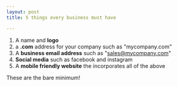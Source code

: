 ```yaml
---
layout: post
title: 5 things every business must have

---
```

1. A name and **logo**
2. a **.com** address for your company such  as "mycompany.com"
3. A **business email address** such as "sales@mycompany.com" 
4. **Social media** such as facebook and instagram
5. A **mobile friendly website** the incorporates  all of the above

These are the bare minimum!